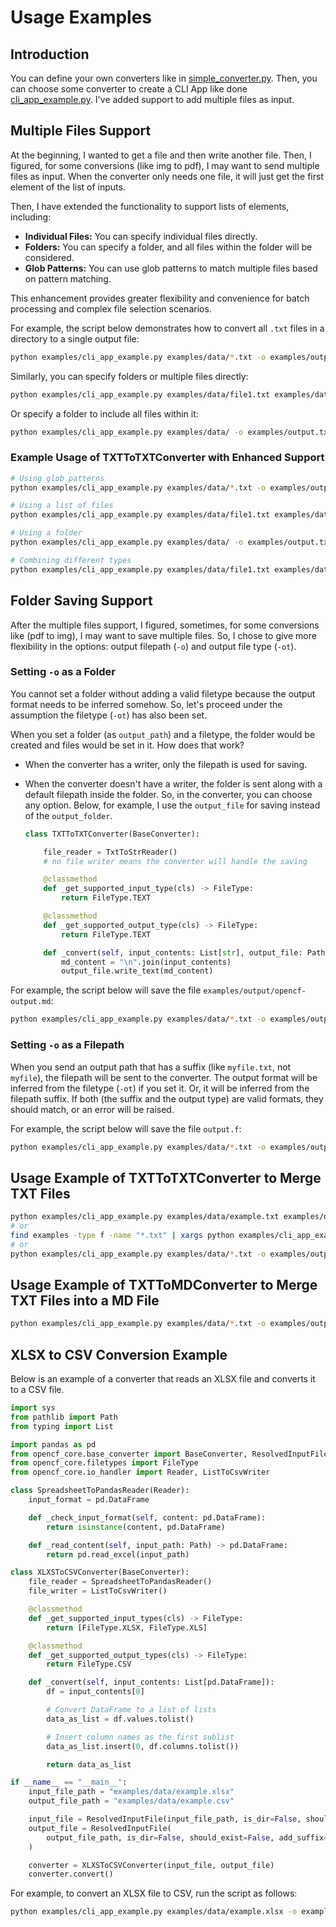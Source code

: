 # Usage Examples

## Introduction

You can define your own converters like in [simple_converter.py](./simple_converter.py).
Then, you can choose some converter to create a CLI App like done [cli_app_example.py](./cli_app_example.py).
I've added support to add multiple files as input.

## Multiple Files Support

At the beginning, I wanted to get a file and then write another file. Then, I figured, for some conversions (like img to pdf), I may want to send multiple files as input. When the converter only needs one file, it will just get the first element of the list of inputs.

Then, I have extended the functionality to support lists of elements, including:

- **Individual Files:** You can specify individual files directly.
- **Folders:** You can specify a folder, and all files within the folder will be considered.
- **Glob Patterns:** You can use glob patterns to match multiple files based on pattern matching.

This enhancement provides greater flexibility and convenience for batch processing and complex file selection scenarios.

For example, the script below demonstrates how to convert all `.txt` files in a directory to a single output file:

```bash
python examples/cli_app_example.py examples/data/*.txt -o examples/output.txt
```

Similarly, you can specify folders or multiple files directly:

```bash
python examples/cli_app_example.py examples/data/file1.txt examples/data/file2.txt -o examples/output.txt
```

Or specify a folder to include all files within it:

```bash
python examples/cli_app_example.py examples/data/ -o examples/output.txt
```

### Example Usage of TXTToTXTConverter with Enhanced Support

```bash
# Using glob patterns
python examples/cli_app_example.py examples/data/*.txt -o examples/output.txt

# Using a list of files
python examples/cli_app_example.py examples/data/file1.txt examples/data/file2.txt -o examples/output.txt

# Using a folder
python examples/cli_app_example.py examples/data/ -o examples/output.txt

# Combining different types
python examples/cli_app_example.py examples/data/file1.txt examples/data/*.txt -o examples/output.txt
```

## Folder Saving Support

After the multiple files support, I figured, sometimes, for some conversions like (pdf to img), I may want to save multiple files. So, I chose to give more flexibility in the options: output filepath (`-o`) and output file type (`-ot`).

### Setting `-o` as a Folder

You cannot set a folder without adding a valid filetype because the output format needs to be inferred somehow. So, let's proceed under the assumption the filetype (`-ot`) has also been set.

When you set a folder (as `output_path`) and a filetype, the folder would be created and files would be set in it. How does that work?

- When the converter has a writer, only the filepath is used for saving.
- When the converter doesn't have a writer, the folder is sent along with a default filepath inside the folder. So, in the converter, you can choose any option. Below, for example, I use the `output_file` for saving instead of the `output_folder`.

  ```python
  class TXTToTXTConverter(BaseConverter):

      file_reader = TxtToStrReader()
      # no file writer means the converter will handle the saving

      @classmethod
      def _get_supported_input_type(cls) -> FileType:
          return FileType.TEXT

      @classmethod
      def _get_supported_output_type(cls) -> FileType:
          return FileType.TEXT

      def _convert(self, input_contents: List[str], output_file: Path, **kwargs):
          md_content = "\n".join(input_contents)
          output_file.write_text(md_content)
  ```

For example, the script below will save the file `examples/output/opencf-output.md`:

```bash
python examples/cli_app_example.py examples/data/*.txt -o examples/output -ot md
```

### Setting `-o` as a Filepath

When you send an output path that has a suffix (like `myfile.txt`, not `myfile`), the filepath will be sent to the converter.
The output format will be inferred from the filetype (`-ot`) if you set it. Or, it will be inferred from the filepath suffix. If both (the suffix and the output type) are valid formats, they should match, or an error will be raised.

For example, the script below will save the file `output.f`:

```bash
python examples/cli_app_example.py examples/data/*.txt -o examples/output.f -ot md
```

## Usage Example of TXTToTXTConverter to Merge TXT Files

```bash
python examples/cli_app_example.py examples/data/example.txt examples/data/example2.txt -o examples/output.txt -ot txt
# or
find examples -type f -name "*.txt" | xargs python examples/cli_app_example.py -o examples/output.txt -ot txt
# or
python examples/cli_app_example.py examples/data/*.txt -o examples/output.txt
```

## Usage Example of TXTToMDConverter to Merge TXT Files into a MD File

```bash
python examples/cli_app_example.py examples/data/*.txt -o examples/output.md
```

## XLSX to CSV Conversion Example

Below is an example of a converter that reads an XLSX file and converts it to a CSV file.

```python
import sys
from pathlib import Path
from typing import List

import pandas as pd
from opencf_core.base_converter import BaseConverter, ResolvedInputFile
from opencf_core.filetypes import FileType
from opencf_core.io_handler import Reader, ListToCsvWriter

class SpreadsheetToPandasReader(Reader):
    input_format = pd.DataFrame

    def _check_input_format(self, content: pd.DataFrame):
        return isinstance(content, pd.DataFrame)

    def _read_content(self, input_path: Path) -> pd.DataFrame:
        return pd.read_excel(input_path)

class XLXSToCSVConverter(BaseConverter):
    file_reader = SpreadsheetToPandasReader()
    file_writer = ListToCsvWriter()

    @classmethod
    def _get_supported_input_types(cls) -> FileType:
        return [FileType.XLSX, FileType.XLS]

    @classmethod
    def _get_supported_output_types(cls) -> FileType:
        return FileType.CSV

    def _convert(self, input_contents: List[pd.DataFrame]):
        df = input_contents[0]

        # Convert DataFrame to a list of lists
        data_as_list = df.values.tolist()

        # Insert column names as the first sublist
        data_as_list.insert(0, df.columns.tolist())

        return data_as_list

if __name__ == "__main__":
    input_file_path = "examples/data/example.xlsx"
    output_file_path = "examples/data/example.csv"

    input_file = ResolvedInputFile(input_file_path, is_dir=False, should_exist=True)
    output_file = ResolvedInputFile(
        output_file_path, is_dir=False, should_exist=False, add_suffix=True
    )

    converter = XLXSToCSVConverter(input_file, output_file)
    converter.convert()
```

For example, to convert an XLSX file to CSV, run the script as follows:

```bash
python examples/cli_app_example.py examples/data/example.xlsx -o examples/data/example.csv
```

